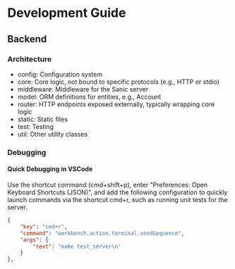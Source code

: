 # Development Guide

## Backend

### Architecture

- config: Configuration system
- core: Core logic, not bound to specific protocols (e.g., HTTP or stdio)
- middleware: Middleware for the Sanic server
- model: ORM definitions for entities, e.g., Account
- router: HTTP endpoints exposed externally, typically wrapping core logic
- static: Static files
- test: Testing
- util: Other utility classes

### Debugging

#### Quick Debugging in VSCode

Use the shortcut command (cmd+shift+p), enter "Preferences: Open Keyboard Shortcuts (JSON)", and add the following configuration to quickly launch commands via the shortcut cmd+r, such as running unit tests for the server.

``` json
{
    "key": "cmd+r",
    "command": "workbench.action.terminal.sendSequence",
    "args": {
        "text": "make test_server\n"
    }
},
```
